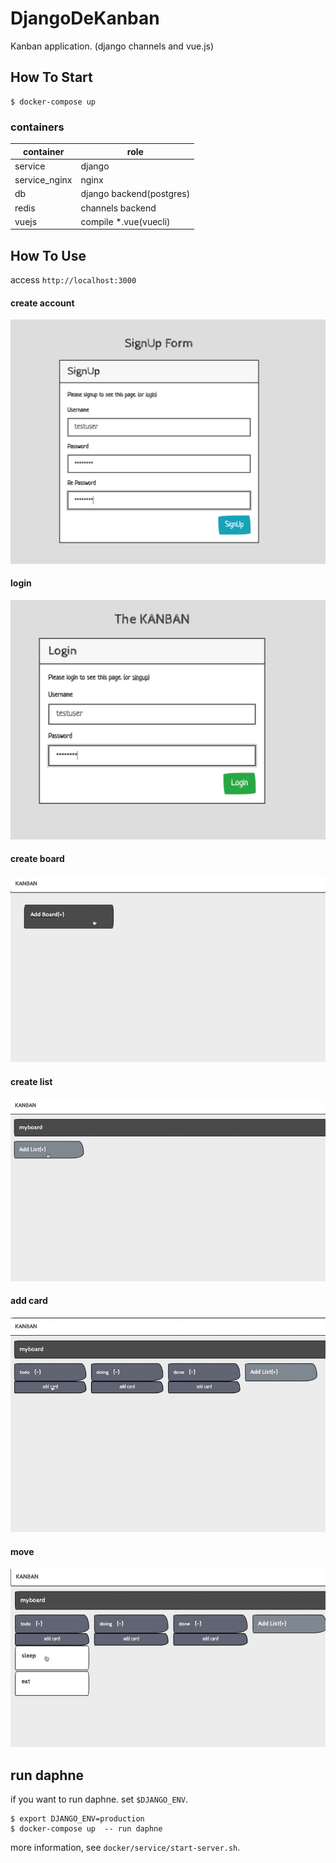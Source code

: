 # DjangoDeKanban
Kanban application. (django channels and vue.js)


How To Start
------------

```
$ docker-compose up
```

### containers

|container|role|
|---------|----|
|service  |django|
|service_nginx|nginx|
|db| django backend(postgres)|
|redis| channels backend|
|vuejs| compile *.vue(vuecli)|


How To Use
----------

access `http://localhost:3000`

#### create account

![](./docs/SIGNUP.png)

#### login

![](./docs/LOGIN.png)


#### create board

![](./docs/addboard.gif)


#### create list


![](./docs/addlist.gif)


#### add card


![](./docs/addcard.gif)

#### move


![](./docs/movecard.gif)


run daphne
----------

if you want to run daphne. set `$DJANGO_ENV`.

```
$ export DJANGO_ENV=production
$ docker-compose up  -- run daphne
```

more information, see `docker/service/start-server.sh`.
